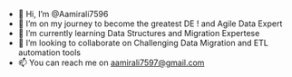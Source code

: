 - 👋 Hi, I’m @Aamirali7596
- 👀 I’m on my journey to become the greatest DE ! and Agile Data Expert 
- 🌱 I’m currently learning Data Structures and Migration Expertese
- 💞️ I’m looking to collaborate on Challenging Data Migration and ETL automation tools
- 📫 You can reach me on aamirali7597@gmail.com

<!---
Aamirali7596/Aamirali7596 is a ✨ special ✨ repository because its `README.md` (this file) appears on your GitHub profile.
You can click the Preview link to take a look at your changes.
--->
